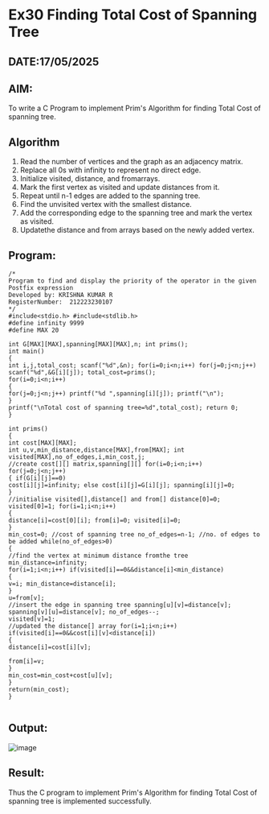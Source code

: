 # Ex30 Finding Total Cost of Spanning Tree
## DATE:17/05/2025
## AIM:
To write a C Program to implement Prim's Algorithm for finding Total Cost of spanning tree.
## Algorithm
1.	Read the number of vertices and the graph as an adjacency matrix.
2.	Replace all 0s with infinity to represent no direct edge.
3.	Initialize visited, distance, and fromarrays.
4.	Mark the first vertex as visited and update distances from it.
5.	Repeat until n-1 edges are added to the spanning tree.
6.	Find the unvisited vertex with the smallest distance.
7.	Add the corresponding edge to the spanning tree and mark the vertex as visited.
8.	Updatethe distance and from arrays based on the newly added vertex.


## Program:
```
/*
Program to find and display the priority of the operator in the given Postfix expression
Developed by: KRISHNA KUMAR R
RegisterNumber:  212223230107
*/
#include<stdio.h> #include<stdlib.h>
#define infinity 9999
#define MAX 20

int G[MAX][MAX],spanning[MAX][MAX],n; int prims();
int main()
{
int i,j,total_cost; scanf("%d",&n); for(i=0;i<n;i++) for(j=0;j<n;j++) scanf("%d",&G[i][j]); total_cost=prims();
for(i=0;i<n;i++)
{
for(j=0;j<n;j++) printf("%d ",spanning[i][j]); printf("\n");
}
printf("\nTotal cost of spanning tree=%d",total_cost); return 0;
}
 
int prims()
{
int cost[MAX][MAX];
int u,v,min_distance,distance[MAX],from[MAX]; int visited[MAX],no_of_edges,i,min_cost,j;
//create cost[][] matrix,spanning[][] for(i=0;i<n;i++) for(j=0;j<n;j++)
{ if(G[i][j]==0)
cost[i][j]=infinity; else cost[i][j]=G[i][j]; spanning[i][j]=0;
}
//initialise visited[],distance[] and from[] distance[0]=0;
visited[0]=1; for(i=1;i<n;i++)
{
distance[i]=cost[0][i]; from[i]=0; visited[i]=0;
}
min_cost=0; //cost of spanning tree no_of_edges=n-1; //no. of edges to be added while(no_of_edges>0)
{
//find the vertex at minimum distance fromthe tree min_distance=infinity;
for(i=1;i<n;i++) if(visited[i]==0&&distance[i]<min_distance)
{
v=i; min_distance=distance[i];
}
u=from[v];
//insert the edge in spanning tree spanning[u][v]=distance[v]; spanning[v][u]=distance[v]; no_of_edges--;
visited[v]=1;
//updated the distance[] array for(i=1;i<n;i++) if(visited[i]==0&&cost[i][v]<distance[i])
{
distance[i]=cost[i][v];
 
from[i]=v;
}
min_cost=min_cost+cost[u][v];
}
return(min_cost);
}


```

## Output:
![image](https://github.com/user-attachments/assets/3d66ec7f-5ea2-446c-b9bc-0185a05b0378)



## Result:
Thus the C program to implement Prim's Algorithm for finding Total Cost of spanning tree is implemented successfully.
